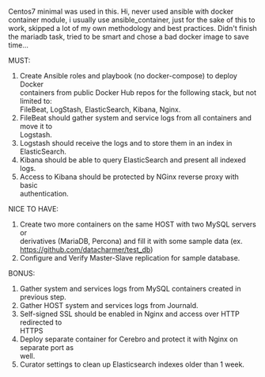 Centos7 minimal was used in this. 
Hi, never used ansible with docker container module, i usually use ansible_container, just for the sake of this to work, skipped a lot of my own methodology and best practices.
Didn't finish the mariadb task, tried to be smart and chose a bad docker image to save time...


MUST: 
 
1) Create   Ansible   roles   and   playbook   ​(no   docker-compose)   to   deploy   Docker  
containers   from   public   Docker   Hub   repos   for   the   following   stack,   but   not   limited   to:  
FileBeat, LogStash, ElasticSearch, Kibana, Nginx. 
2) FileBeat   should   gather   system   and   service   logs   from   all   containers   and   move   it   to  
Logstash. 
3) Logstash should receive the logs and to store them in an index in ElasticSearch. 
4) Kibana should be able to query ElasticSearch and present all indexed logs. 
5) Access   to   Kibana   should   be   protected   by   NGinx   reverse   proxy   with   basic  
authentication. 
 
NICE TO HAVE: 
1) Create   two   more   containers   on   the   same   HOST   with   two   MySQL   servers   or  
derivatives   (MariaDB,   Percona)   and   fill   it   with   some   sample   data   (ex.  
https://github.com/datacharmer/test_db) 
2) Configure and Verify Master-Slave replication for sample database. 
 
BONUS: 
 
1) Gather system and services logs from MySQL containers created in previous step. 
2) Gather HOST system and services logs from Journald. 
3) Self-signed   SSL   should   be   enabled   in   Nginx   and   access   over   HTTP   redirected   to  
HTTPS 
4) Deploy   separate   container   for   Cerebro   and   protect   it   with   Nginx   on   separate   port   as  
well. 
5) Curator settings to clean up Elasticsearch indexes older than 1 week. 
